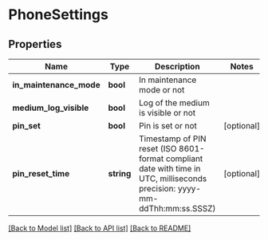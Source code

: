 # PhoneSettings

## Properties
Name | Type | Description | Notes
------------ | ------------- | ------------- | -------------
**in_maintenance_mode** | **bool** | In maintenance mode or not | 
**medium_log_visible** | **bool** | Log of the medium is visible or not | 
**pin_set** | **bool** | Pin is set or not | [optional] 
**pin_reset_time** | **string** | Timestamp of PIN reset (ISO 8601-format compliant date with time in UTC, milliseconds precision: yyyy-mm-ddThh:mm:ss.SSSZ) | [optional] 

[[Back to Model list]](../README.md#documentation-for-models) [[Back to API list]](../README.md#documentation-for-api-endpoints) [[Back to README]](../README.md)


